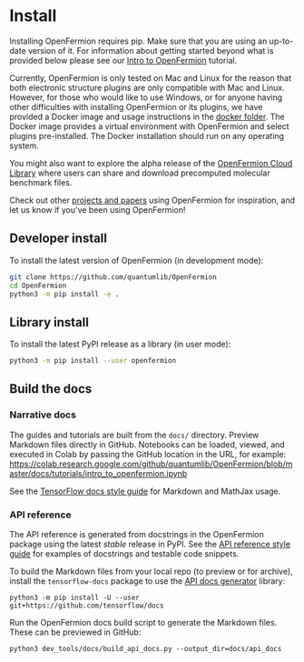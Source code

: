 # Install

Installing OpenFermion requires pip. Make sure that you are using an up-to-date
version of it. For information about getting started beyond what is provided
below please see our
[Intro to OpenFermion](./tutorials/intro_to_openfermion.ipynb) tutorial.

Currently, OpenFermion is only tested on Mac and Linux for the reason that both
electronic structure plugins are only compatible with Mac and Linux. However,
for those who would like to use Windows, or for anyone having other difficulties
with installing OpenFermion or its plugins, we have provided a Docker image and
usage instructions in the
[docker folder](https://github.com/quantumlib/OpenFermion/tree/master/docker).
The Docker image provides a virtual environment with OpenFermion and select
plugins pre-installed. The Docker installation should run on any operating
system.

You might also want to explore the alpha release of the
[OpenFermion Cloud Library](https://github.com/quantumlib/OpenFermion/tree/master/cloud_library)
where users can share and download precomputed molecular benchmark files.

Check out other [projects and papers](docs/projects.md) using OpenFermion for
inspiration, and let us know if you've been using OpenFermion!

## Developer install

To install the latest version of OpenFermion (in development mode):

```bash
git clone https://github.com/quantumlib/OpenFermion
cd OpenFermion
python3 -m pip install -e .
```

## Library install

To install the latest PyPI release as a library (in user mode):

```bash
python3 -m pip install --user openfermion
```

## Build the docs

### Narrative docs

The guides and tutorials are built from the `docs/` directory. Preview Markdown
files directly in GitHub. Notebooks can be loaded, viewed, and executed in Colab
by passing the GitHub location in the URL, for example:
<a href="https://colab.research.google.com/github/quantumlib/OpenFermion/blob/master/docs/tutorials/intro_to_openfermion.ipynb"
class="external">https://colab.research.google.com/github/quantumlib/OpenFermion/blob/master/docs/tutorials/intro_to_openfermion.ipynb</a>

See the
<a href="https://www.tensorflow.org/community/contribute/docs_style" class="external">TensorFlow docs style guide</a>
for Markdown and MathJax usage.

### API reference

The API reference is generated from docstrings in the OpenFermion package using
the latest *stable* release in PyPI. See the
<a href="https://www.tensorflow.org/community/contribute/docs_ref" class="external">API reference style guide</a>
for examples of docstrings and testable code snippets.

To build the Markdown files from your local repo (to preview or for archive),
install the `tensorflow-docs` package to use the
<a href="https://github.com/tensorflow/docs/tree/master/tools/tensorflow_docs/api_generator" class="external">API docs generator</a>
library:

```
python3 -m pip install -U --user git+https://github.com/tensorflow/docs
```

Run the OpenFermion docs build script to generate the Markdown files. These can
be previewed in GitHub:

```
python3 dev_tools/docs/build_api_docs.py --output_dir=docs/api_docs
```
